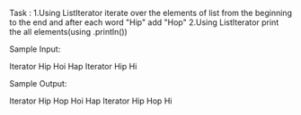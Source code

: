 Task :
1.Using ListIterator iterate over the elements of list from the beginning to the end and after each word "Hip" add "Hop"
2.Using ListIterator print the all elements(using .println())


Sample Input:

Iterator Hip Hoi Hap Iterator Hip Hi

Sample Output:

Iterator
Hip
Hop
Hoi
Hap
Iterator
Hip
Hop
Hi